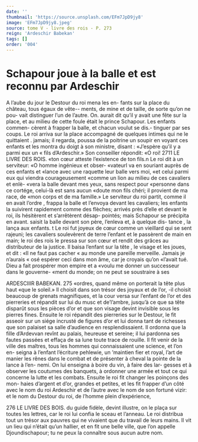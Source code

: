```yaml
---
date: ''
thumbnail: 'https://source.unsplash.com/EFm7JpD9jy8'
image: 'EFm7JpD9jy8.jpeg'
source: tome V - livre des rois - P. 273
reign: 'Ardeschir Babekan'
tags: []
order: '004'
---
```


# Schapour joue à la balle et est reconnu par Ardeschir

A l’aube du jour le Destour du roi mena les en- fants sur la place du château, tous égaux de vête-- ments, de mine et de taille, de sorte qu’on ne pou- vait distinguer l’un de l’autre. On. aurait dit qu’il y
avait une fête sur la place, et au milieu de cette foule était le prince Schapour. Les enfants commen- cèrent à frapper la balle, et chacun voulut se dis.- tinguer par ses coups. Le roi arriva sur la place accompagné de quelques intimes qui ne le quittaient . jamais; il regarda, poussa de la poitrine un soupir
en voyant ces enfants et les montra du doigt à son ministre, disant : «J’espère qu’il y a parmi eux un
« fils d’Ardeschir.» Son conseiller répondit: «O roi!
2711 LE LIVRE DES ROIS.
«ton cœur atteste l’existence de ton fils.n Le roi
dit à un serviteur: «O homme ingénieux et obser- «vateurl va en souriant auprès de ces enfants et «lance avec une raquette leur balle vers moi, «et celui parmi eux qui viendra courageusement «comme un lion au milieu de ces cavaliers et enlè- «vera la balle devant mes yeux, sans respect pour «personne dans ce cortége, celui-là est sans aucun «doute mon fils chéri; il provient de ma race, de
«mon corps et de ma famille.» Le serviteur du roi partit, comme il en avait l’ordre , frappa la balle et l’envoya devant les cavaliers; les enfants la suivirent rapidement comme des flèches; arrivés près d’elle et devant le roi, ils hésitèrent et s’arrêtèrent désap- pointés; mais Schapour se précipita en avant. saisit la balle devant son père, l’enleva et, à quelque dis-
tance , la lança aux enfants. t
Le roi fut joyeux de cœur comme un vieillard qui
se sent rajeuni; les cavaliers soulevèrent de terre l’enfant et le passèrent de main en main; le roi des rois le pressa sur son cœur et rendit des grâces au distributeur de la justice. Il baisa l’enfant sur la tête ,
le visage et les joues, et dit : «Il ne faut pas cacher « au monde une pareille merveille. Jamais je n’aurais
« osé espérer ceci dans mon âme, car je croyais qu’on
«l’avait tué. Dieu a fait prospérer mon empire et a
«voulu me donner un successeur dans le gouverne- «ment du monde; on ne peut se soustraire à ses

ARDESCIIIR BABEKAN. 275 «ordres, quand même on porterait la tête plus haut
«que le soleil.»
Il choisit dans son trésor des joyaux et de l’or, -il
choisit beaucoup de grenats magnifiques, et la cour versa sur l’enfant de l’or et des pierreries et répandit
sur lui du musc et de’l’ambre, jusqu’à ce que sa tête
disparût sous les pièces d’or et que son visage devint invisible sous les pierres fines. Ensuite le roi répandit des pierreries sur le Destour, le fit asseoir sur un siége incrusté de figures d’or et lui donna tant de
richesses que son palaiset sa salle d’audience en resplendissaient. Il ordonna que la fille d’Ardevvan revînt au palais, heureuse et sereine; il lui pardonna ses fautes passées et effaça de sa lune toute trace de rouille. Il fit venir de la ville des maîtres, tous les hommes qui connaissaient une science, et l’on en- seigna à l’enfant l’écriture pehlewie, un ’maintien
fier et royal, l’art de manier les rênes dans le combat
et de présenter à cheval la pointe de la lance à l’en- nemi. On lui enseigna à boire du vin, à faire des lar- gesses et à observer les coutumes des banquets, à ordonner une armée et tout ce qui concerne la lutte et les combats.
Ensuite le roi fit changer les poinçons des mon- haies d’argent et d’or, grandes et petites, et les fit frapper d’un côté avec le nom du roi Ardeschir et de l’autre avec le nom de son fortuné vizir: et le nom
du Destour du roi, de l’homme plein d’expérience,

276 LE LIVRE DES BOIS.
du guide fidèle, devint illustre, on le plaça sur toutes
les lettres, car le roi lui confia le sceau et l’anneau.
Le roi distribua tout un trésor aux pauvres qui ne vivaient que du travail de leurs mains. Il vit un lieu qui n’était qu’un hallier, et en fit une belle ville,
que l’on appelle Djoundischapour; tu ne peux la connaître sous aucun autre nom.
